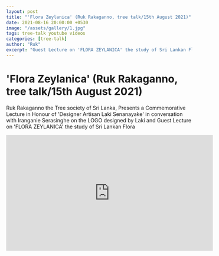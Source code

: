 ```yaml
---
layout: post
title: "'Flora Zeylanica' (Ruk Rakaganno, tree talk/15th August 2021)"
date: 2021-08-16 20:00:00 +0530
image: "/assets/gallery/1.jpg"
tags: tree-talk youtube videos
categories: [tree-talk]
author: "Ruk"
excerpt: "Guest Lecture on 'FLORA ZEYLANICA' the study of Sri Lankan Flora"
---
```

# 'Flora Zeylanica' (Ruk Rakaganno, tree talk/15th August 2021)

Ruk Rakaganno the Tree society of Sri Lanka, Presents a Commemorative Lecture in Honour of 'Designer Artisan Laki Senanayake' in conversation with Iranganie Serasinghe on the LOGO designed by Laki and Guest Lecture on 'FLORA ZEYLANICA' the study of Sri Lankan Flora


<iframe width="560" height="315" src="https://www.youtube.com/embed/KEA-zLG6AgU" title="YouTube video player" frameborder="0" allow="accelerometer; autoplay; clipboard-write; encrypted-media; gyroscope; picture-in-picture" allowfullscreen></iframe>
